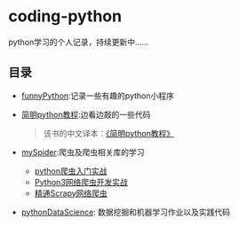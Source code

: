 # coding-python

python学习的个人记录，持续更新中……



## 目录

- [funnyPython](https://github.com/comeCU/coding-python/tree/master/funnyPython):记录一些有趣的python小程序

- [简明python教程](https://github.com/comeCU/coding-python/tree/master/%E7%AE%80%E6%98%8EPython%E6%95%99%E7%A8%8B):边看边敲的一些代码

  > 该书的中文译本：[《简明python教程》](https://github.com/onion7878/A-Byte-of-Python-CN)

- [mySpider](https://github.com/comeCU/coding-python/tree/master/mySpider):爬虫及爬虫相关库的学习

  - [python爬虫入门实战](https://zmister.com/archives/category/scrap/pythonscrapbook)
  - [Python3网络爬虫开发实战](https://germey.gitbooks.io/python3webspider/content/)
  - [精通Scrapy网络爬虫](https://read.douban.com/ebook/46720233/)

- [pythonDataScience](https://github.com/comeCU/coding-python/tree/master/pythonDataScience): 数据挖掘和机器学习作业以及实践代码